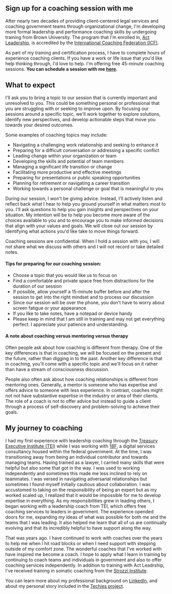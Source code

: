 ## Sign up for a coaching session with me 

After nearly two decades of providing client-centered legal services and coaching government teams through organizational change, I'm developing more formal leadership and performance coaching skills by undergoing training from Brown University. The program that I'm enrolled in, [Act Leadership](https://actleader.com/leadership-and-performance-coaching-certification/index.php?gclid=Cj0KCQjwmN2iBhCrARIsAG_G2i5RILczJFK9usxX2Vvng7lyiKANLNV3tTItxmflh5SUnTlEFUgUk7AaAsM1EALw_wcB](https://actleader.com/coach-2/)), is accredited by the [International Coaching Federation (ICF)](https://en.wikipedia.org/wiki/International_Coaching_Federation).

As part of my training and certification process, I have to complete hours of experience coaching clients. If you have a work or life issue that you'd like help thinking through, I'd love to help. I'm offering free 45-minute coaching sessions. <b>You can schedule a session with me [here](https://calendly.com/nikzei/coaching-session).</b>




## What to expect

I'll ask you to bring a topic to our session that is currently important and unresolved to you. This could be something personal or professional that you are struggling with or seeking to improve upon. By focusing our sessions around a specific topic, we'll work together to explore solutions, identify new perspectives, and develop actionable steps that move you towards your desired outcomes.

Some examples of coaching topics may include:

- Navigating a challenging work relationship and seeking to enhance it
- Preparing for a difficult conversation or addressing a specific conflict
- Leading change within your organization or team
- Developing the skills and potential of team members
- Managing a significant life transition or change
- Facilitating more productive and effective meetings
- Preparing for presentations or public speaking opportunities
- Planning for retirement or navigating a career transition
- Working towards a personal challenge or goal that is meaningful to you

During our session, I won't be giving advice. Instead, I'll actively listen and reflect back what I hear to help you ground yourself in what matters most to you. I'll ask questions to help you gain insights and perspectives on your situation. My intention will be to help you become more aware of the choices available to you and to encourage you to make informed decisions that align with your values and goals. We will close out our session by identifying what actions you'd like take to move things forward.  

Coaching sessions are confidential. When I hold a session with you, I will not share what we discuss with others and I will not record or take detailed notes.

#### Tips for preparing for our coaching session:
- Choose a topic that you would like us to focus on
- Find a comfortable and private space free from distractions for the duration of our session
- If possible, allow yourself a 15-minute buffer before and after the session to get into the right mindset and to process our discussion
- Since our session will be over the phone, you don't have to worry about screen fatigue or your appearance
- If you like to take notes, have a notepad or device handy
- Please keep in mind that I am still in training and may not get everything perfect. I appreciate your patience and understanding.

#### A note about coaching versus mentoring versus therapy 
Often people ask about how coaching is different from therapy. One of the key differences is that in coaching, we will be focused on the present and the future, rather than digging in to the past. Another key difference is that in coaching, you'll come with a specific topic and we'll focus on it rather than have a stream of consciousness discussion.

People also often ask about how coaching relationships is different from mentoring ones. Generally, a mentor is someone who has expertise and offers advice to someone with less experience. In contrast, coaches might not not have substantive expertise in the industry or area of their clients. The role of a coach is not to offer advice but instead to guide a client through a process of self-discovery and problem-solving to achieve their goals.



## My journey to coaching 

I had my first experience with leadership coaching through the [Treasury Executive Institute (TEI)](https://home.tei.treasury.gov/) while I was working with [18F](https://www.18f.gov), a digital services consultancy housed within the federal government. At the time, I was transitioning away from being an individual contributor and towards managing teams. Having trained as a lawyer, I carried many skills that were helpful but also some that got in the way. I was used to working independently and sometimes this made me less inclined to rely on teammates. I was versed in navigating adversarial relationships but sometimes I found myself initially cautious about collaboration. I was accustomed to taking on the responsibility of being an expert but as my worked scaled up, I realized that it would be impossible for me to develop expertise in everything. As my responsibilities grew in leading others, I began working with a leadership coach from TEI, which offers free coaching services to leaders in government. The experience opended doors for me, expanding my ideas of what was possible for both me and the teams that I was leading. It also helped me learn that all of us are continually evolving and that its incredibly helpful to have support along the way. 

That was years ago. I have continued to work with coaches over the years to help me when I hit road blocks or when I need support with stepping outside of my comfort zone. The wonderful coaches that I've worked with have inspired me become a coach. I hope to apply what I learn in training by continuing to coach teams and individuals in government and also to offer coaching services independently. In addition to training with Act Leadrship, I've received training in somatic coaching from the [Strozzi Institute](https://en.wikipedia.org/wiki/Strozzi_Institute). 

You can learn more about my professional background on [LinkedIn](https://www.linkedin.com/in/nikki-zeichner-82689412), and about my personal story included in the [Techies project](https://techiesproject.com/nikki-zeichner/).
